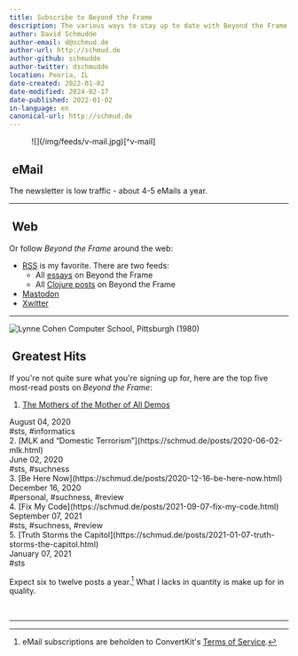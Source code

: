 ```yaml
---
title: Subscribe to Beyond the Frame
description: The various ways to stay up to date with Beyond the Frame
author: David Schmudde
author-email: d@schmud.de
author-url: http://schmud.de
author-github: schmudde
author-twitter: dschmudde
location: Peoria, IL
date-created: 2022-01-02
date-modified: 2024-02-17
date-published: 2022-01-02
in-language: en
canonical-url: http://schmud.de
---
```



<figure>
![](/img/feeds/v-mail.jpg)[^v-mail]<br /><span property="license" xmlns:cc="http://creativecommons.org/ns#" xmlns:dct="http://purl.org/dc/terms/"><a href="https://creativecommons.org/public-domain/" target="_blank" rel="license noopener noreferrer" class="no-tufte-underline"><i class="fab fa-creative-commons-pd-alt"></i></a></span>
</figure>

[^v-mail]: {-} *[V-Mail](https://www.loc.gov/pictures/item/2017696446/)* (Feb 1943): The image depicts "V-mail" which is being "inspected for flaws on an enlarging 'reader' at the Pentagon building, Washington, D.C. V-mail is available to and from the armed forces stationed outside the United States. It is only 1/65th the weight of ordinary mail and saves ninety-eight percent of the cargo space required for ordinary letters. 1,600 letters can be placed on a roll of film little larger than a pack of cigarettes."

## <span class="fas fa-envelope"></span>&nbsp;eMail

<p><script async data-uid="6bb8abca74" src="https://schmudde.ck.page/6bb8abca74/index.js"></script></p>

The newsletter is low traffic - about 4-5 eMails a year.

---

## <span class="fas fa-globe"></span>&nbsp;Web

Or follow *Beyond the Frame* around the web:

- <i class="fas fa-rss"></i> <a href="/feed.rss">RSS</a> is my favorite. There are two feeds:
    - All <a href="/feed.rss">essays</a> on Beyond the Frame
    - All <a href="/btf-clojure-feed.rss">Clojure posts</a> on Beyond the Frame
- <i class="fab fa-mastodon"></i> [Mastodon](https://mastodon.social/@schmudde)
- <i class="fab fa-twitter"></i> [Xwitter](https://x.com/dschmudde)

---

![**Lynne Cohen** *Computer School, Pittsburgh* (1980)](/img/feeds/computer-lab.png)

## <span class="fa fa-pen"></span>&nbsp;Greatest Hits

If you're not quite sure what you're signing up for, here are the top five most-read posts on *Beyond the Frame*:


1. [The Mothers of the Mother of All Demos](https://schmud.de/posts/2020-08-04-mother-of-mothers.html)
<div class="f5"><i class="fa fa-calendar mr2"></i> August 04, 2020</div>
<div class="f5"><i class="fa fa-tags mr2"></i> #sts, #informatics</div>
2. [MLK and “Domestic Terrorism”](https://schmud.de/posts/2020-06-02-mlk.html)
<div class="f5"><i class="fa fa-calendar mr2"></i> June 02, 2020</div>
<div class="f5"><i class="fa fa-tags mr2"></i> #sts, #suchness</div>
3. [Be Here Now](https://schmud.de/posts/2020-12-16-be-here-now.html)
<div class="f5"><i class="fa fa-calendar mr2"></i> December 16, 2020</div>
<div class="f5"><i class="fa fa-tags mr2"></i> #personal, #suchness, #review</div>
4. [Fix My Code](https://schmud.de/posts/2021-09-07-fix-my-code.html)
<div class="f5"><i class="fa fa-calendar mr2"></i> September 07, 2021</div>
<div class="f5"><i class="fa fa-tags mr2"></i> #sts, #suchness, #review</div>
5. [Truth Storms the Capitol](https://schmud.de/posts/2021-01-07-truth-storms-the-capitol.html)
<div class="f5"><i class="fa fa-calendar mr2"></i> January 07, 2021</div>
<div class="f5"><i class="fa fa-tags mr2"></i> #sts</div>

Expect six to twelve posts a year.[^tos] What I lacks in quantity is make up for in quality.

[^tos]: eMail subscriptions are beholden to ConvertKit's [Terms of Service](https://convertkit.com/terms).

<br />

---
